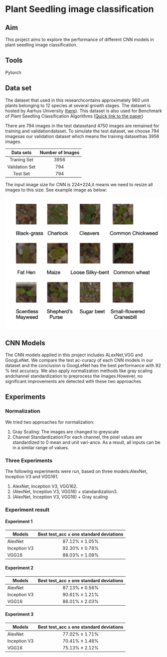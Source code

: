 # Plant Seedling image classification

## Aim
This project aims to explore the performance of different CNN models in plant seedling image classification.

## Tools
Pytorch

## Data set
The dataset that used in this researchcontains approximately 960 unit plants belonging to 12 species at several growth stages.
The dataset is hosted by Aarhus University ([here](https://vision.eng.au.dk/plant-seedlings-dataset/)). This dataset is also used for Benchmark of Plant Seedling Classification Algorithms ([Quick link to the paper](https://arxiv.org/abs/1711.05458))

There are 794 images in the test datasetand 4750 images are remained for training and validationdataset. To simulate the test dataset, we choose 794 imagesas our validation dataset which means the training datasethas 3956 images.

| Data sets | Number of Images |
| :---------: | :----------------: |
| Traning Set | 3956 |
| Validation Set | 794 |
| Test Set | 794 |


The input image size for CNN is 224*224,it means we need to resize all images to this size. See example image as below:

<p align="center">
  <img src="plant_img.png">
</p>

## CNN Models
The CNN models applied in this project includes ALexNet,VGG and GoogLeNet. 
We compare the test ac-curacy of each CNN models in our dataset and the conclusion is GoogLeNet has the best performance with 92 % test accuracy.  We also apply normalization methods like gray scaling andchannel standardization to preprocess the images.However, no significant improvements are detected with these two approaches

## Experiments

### Normalization
We tried two approaches for normalization:

1. Gray Scaling: The images are changed to greyscale
2. Channel  Standardization:For each channel, the pixel values are standardized to 0 mean and unit vari-ance. As a result, all inputs can be in a similar range of values.

### Three Experiments
The following experiments were run, based on three models:AlexNet, Inception V3 and VGG161. 

1. AlexNet, Inception V3, VGG162.  
2. (AlexNet, Inception V3, VGG16) + standardization3.  
3. (AlexNet, Inception V3, VGG16) + Gray scaling

### Experiment result
#### Experiment 1

| Models | Best test\_acc ± one standard deviations |
| -----  | :-----: |
| AlexNet | 87.12\% ± 1.05\% |
| Inception V3 | 92.30\% ± 0.78\% |
| VGG16 | 88.03\% ± 1.08\% |

#### Experiment 2

| Models | Best test\_acc ± one standard deviations |
| -----  | :-----: |
| AlexNet | 87.13\% ± 0.56\% |
| Inception V3 | 90.61\% ± 1.21\% |
| VGG16 | 86.01\% ± 2.03\% |

#### Experiment 3

| Models | Best test\_acc ± one standard deviations |
| -----  | :-----: |
| AlexNet | 77.02\% ± 1.71\% |
| Inception V3 | 70.41\% ± 1.48\% |
| VGG16 | 75.13\% ± 2.12\% |



